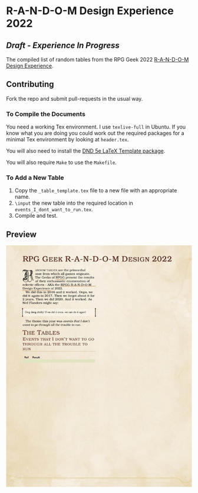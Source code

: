 # R-A-N-D-O-M Design Experience 2022

## *Draft - Experience In Progress*

The compiled list of random tables from the RPG Geek 2022 [R-A-N-D-O-M Design
Experience](https://rpggeek.com/thread/2942480/2022-r-n-d-o-m-design-experience).

## Contributing

Fork the repo and submit pull-requests in the usual way.

### To Compile the Documents

You need a working Tex environment. I use `texlive-full` in Ubuntu. If you know
what you are doing you could work out the required packages for a minimal Tex
environment by looking at `header.tex`.

You will also need to install the [DND 5e LaTeX Template
package](https://github.com/rpgtex/DND-5e-LaTeX-Template).

You will also require `Make` to use the `Makefile`.

### To Add a New Table

1. Copy the `_table_template.tex` file to a new file with an appropriate name.
2. `\input` the new table into the required location in
   `events_I_dont_want_to_run.tex`.
3. Compile and test.

## Preview

![Preview image of the first page from the PDF](./preview.jpg)
